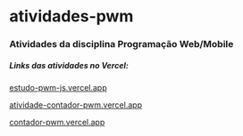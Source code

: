 # atividades-pwm

### Atividades da disciplina Programação Web/Mobile

##### Links das atividades no Vercel:

[estudo-pwm-js.vercel.app](http://estudo-pwm-js.vercel.app/ "estudo-pwm-js.vercel.app")

[atividade-contador-pwm.vercel.app](http://atividade-contador-pwm.vercel.app/ "atividade-contador-pwm.vercel.app")

[contador-pwm.vercel.app](http://contador-pwm.vercel.app/ "contador-pwm.vercel.app")


